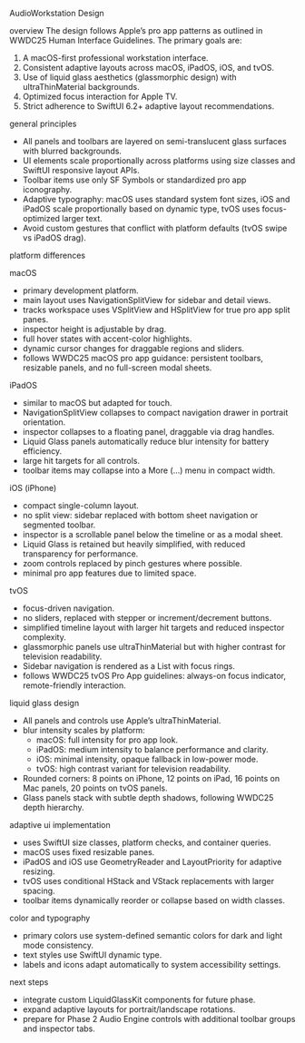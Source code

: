 AudioWorkstation Design

overview
The design follows Apple’s pro app patterns as outlined in WWDC25 Human Interface Guidelines. The primary goals are:
1. A macOS-first professional workstation interface.
2. Consistent adaptive layouts across macOS, iPadOS, iOS, and tvOS.
3. Use of liquid glass aesthetics (glassmorphic design) with ultraThinMaterial backgrounds.
4. Optimized focus interaction for Apple TV.
5. Strict adherence to SwiftUI 6.2+ adaptive layout recommendations.

general principles
- All panels and toolbars are layered on semi-translucent glass surfaces with blurred backgrounds.
- UI elements scale proportionally across platforms using size classes and SwiftUI responsive layout APIs.
- Toolbar items use only SF Symbols or standardized pro app iconography.
- Adaptive typography: macOS uses standard system font sizes, iOS and iPadOS scale proportionally based on dynamic type, tvOS uses focus-optimized larger text.
- Avoid custom gestures that conflict with platform defaults (tvOS swipe vs iPadOS drag).

platform differences

macOS
- primary development platform.
- main layout uses NavigationSplitView for sidebar and detail views.
- tracks workspace uses VSplitView and HSplitView for true pro app split panes.
- inspector height is adjustable by drag.
- full hover states with accent-color highlights.
- dynamic cursor changes for draggable regions and sliders.
- follows WWDC25 macOS pro app guidance: persistent toolbars, resizable panels, and no full-screen modal sheets.

iPadOS
- similar to macOS but adapted for touch.
- NavigationSplitView collapses to compact navigation drawer in portrait orientation.
- inspector collapses to a floating panel, draggable via drag handles.
- Liquid Glass panels automatically reduce blur intensity for battery efficiency.
- large hit targets for all controls.
- toolbar items may collapse into a More (…) menu in compact width.

iOS (iPhone)
- compact single-column layout.
- no split view: sidebar replaced with bottom sheet navigation or segmented toolbar.
- inspector is a scrollable panel below the timeline or as a modal sheet.
- Liquid Glass is retained but heavily simplified, with reduced transparency for performance.
- zoom controls replaced by pinch gestures where possible.
- minimal pro app features due to limited space.

tvOS
- focus-driven navigation.
- no sliders, replaced with stepper or increment/decrement buttons.
- simplified timeline layout with larger hit targets and reduced inspector complexity.
- glassmorphic panels use ultraThinMaterial but with higher contrast for television readability.
- Sidebar navigation is rendered as a List with focus rings.
- follows WWDC25 tvOS Pro App guidelines: always-on focus indicator, remote-friendly interaction.

liquid glass design
- All panels and controls use Apple’s ultraThinMaterial.
- blur intensity scales by platform:
  - macOS: full intensity for pro app look.
  - iPadOS: medium intensity to balance performance and clarity.
  - iOS: minimal intensity, opaque fallback in low-power mode.
  - tvOS: high contrast variant for television readability.
- Rounded corners: 8 points on iPhone, 12 points on iPad, 16 points on Mac panels, 20 points on tvOS panels.
- Glass panels stack with subtle depth shadows, following WWDC25 depth hierarchy.

adaptive ui implementation
- uses SwiftUI size classes, platform checks, and container queries.
- macOS uses fixed resizable panes.
- iPadOS and iOS use GeometryReader and LayoutPriority for adaptive resizing.
- tvOS uses conditional HStack and VStack replacements with larger spacing.
- toolbar items dynamically reorder or collapse based on width classes.

color and typography
- primary colors use system-defined semantic colors for dark and light mode consistency.
- text styles use SwiftUI dynamic type.
- labels and icons adapt automatically to system accessibility settings.

next steps
- integrate custom LiquidGlassKit components for future phase.
- expand adaptive layouts for portrait/landscape rotations.
- prepare for Phase 2 Audio Engine controls with additional toolbar groups and inspector tabs.
